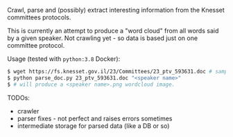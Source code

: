 Crawl, parse and (possibly) extract interesting information from the Knesset committees protocols.

This is currently an attempt to produce a "word cloud" from all words said by a given speaker.
Not crawling yet - so data is based just on one committee protocol.

Usage (tested with `python:3.8` Docker):
```sh
$ wget https://fs.knesset.gov.il/23/Committees/23_ptv_593631.doc # sample URL for a committee protocol
$ python parse_doc.py 23_ptv_593631.doc "<speaker name>"
$ # will produce a <speaker name>.png wordcloud image.
```

TODOs:
* crawler
* parser fixes - not perfect and raises errors sometimes
* intermediate storage for parsed data (like a DB or so)
